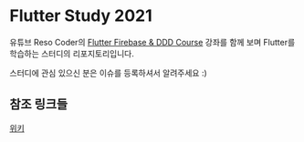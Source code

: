 # Flutter Study 2021

유튜브 Reso Coder의 
[Flutter Firebase & DDD Course](https://www.youtube.com/watch?v=RMiN59x3uH0&list=PLB6lc7nQ1n4iS5p-IezFFgqP6YvAJy84U&index=1) 강좌를 함께 보며 Flutter를 학습하는 스터디의 리포지토리입니다.

스터디에 관심 있으신 분은 이슈를 등록하셔서 알려주세요 :)

## 참조 링크들
[위키](https://github.com/OOMOOL-CREATIVE/flutter-study/wiki)